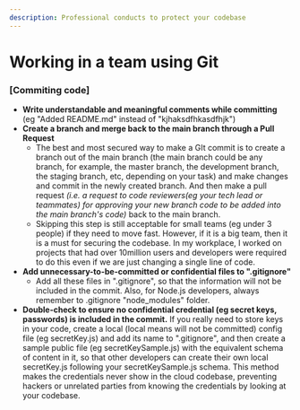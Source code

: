 ```yaml
---
description: Professional conducts to protect your codebase
---
```


# Working in a team using Git

### \[Commiting code\]

* **Write understandable and meaningful comments while committing** \(eg "Added README.md" instead of "kjhaksdfhkasdfhjk"\)
* **Create a branch and merge back to the main branch through a Pull Request**
  * The best and most secured way to make a GIt commit is to create a branch out of the main branch \(the main branch could be any branch, for example, the master branch, the development branch, the staging branch, etc, depending on your task\) and make changes and commit in the newly created branch. And then make a pull request _\(i.e. a request to code reviewers\(eg your tech lead or teammates\) for approving your new branch code to be added into the main branch's code\)_ back to the main branch. 
  * Skipping this step is still acceptable for small teams \(eg under 3 people\) if they need to move fast. However, if it is a big team, then it is a must for securing the codebase. In my workplace, I worked on projects that had over 10million users and developers were required to do this even if we are just changing a single line of code.
* **Add unnecessary-to-be-committed or confidential files to ".gitignore"** 
  * Add all these files in ".gitignore", so that the information will not be included in the commit. Also, for Node.js developers, always remember to .gitignore "node\_modules" folder.
* **Double-check to ensure no confidential credential \(eg secret keys, passwords\) is included in the commit.** If you really need to store keys in your code, create a local \(local means will not be committed\) config file \(eg secretKey.js\) and add its name to ".gitignore", and then create a sample public file \(eg secretKeySample.js\) with the equivalent schema of content in it, so that other developers can create their own local secretKey.js following your secretKeySample.js schema. This method makes the credentials never show in the cloud codebase, preventing hackers or unrelated parties from knowing the credentials by looking at your codebase.





